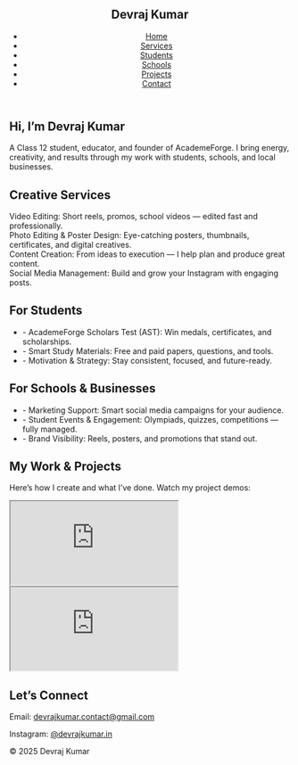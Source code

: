 <html lang="en">
<head>
  <meta charset="UTF-8">
  <meta name="viewport" content="width=device-width, initial-scale=1.0">
  <title>Devraj Kumar | Portfolio</title>
  <script src="https://cdn.tailwindcss.com"></script>
</head>
<body class="bg-white text-gray-800">
  <!-- Navbar -->
  <header class="bg-gray-900 text-white sticky top-0 z-50">
    <nav class="container mx-auto px-4 py-4 flex justify-between items-center">
      <h1 class="text-2xl font-bold">Devraj Kumar</h1>
      <ul class="flex space-x-6">
        <li><a href="#home" class="hover:text-yellow-400">Home</a></li>
        <li><a href="#services" class="hover:text-yellow-400">Services</a></li>
        <li><a href="#students" class="hover:text-yellow-400">Students</a></li>
        <li><a href="#schools" class="hover:text-yellow-400">Schools</a></li>
        <li><a href="#projects" class="hover:text-yellow-400">Projects</a></li>
        <li><a href="#contact" class="hover:text-yellow-400">Contact</a></li>
      </ul>
    </nav>
  </header>  <!-- Hero -->  <section id="home" class="py-16 px-4 text-center bg-gray-100">
    <div class="max-w-3xl mx-auto">
      <h2 class="text-3xl font-bold mb-4">Hi, I’m Devraj Kumar</h2>
      <p class="text-lg">A Class 12 student, educator, and founder of AcademeForge. I bring energy, creativity, and results through my work with students, schools, and local businesses.</p>
    </div>
  </section>  <!-- Services -->  <section id="services" class="py-16 px-4 bg-white">
    <div class="max-w-5xl mx-auto">
      <h2 class="text-2xl font-bold mb-8 text-center">Creative Services</h2>
      <div class="grid grid-cols-1 md:grid-cols-2 gap-6">
        <div class="p-4 bg-gray-100 rounded-xl shadow">Video Editing: Short reels, promos, school videos — edited fast and professionally.</div>
        <div class="p-4 bg-gray-100 rounded-xl shadow">Photo Editing & Poster Design: Eye-catching posters, thumbnails, certificates, and digital creatives.</div>
        <div class="p-4 bg-gray-100 rounded-xl shadow">Content Creation: From ideas to execution — I help plan and produce great content.</div>
        <div class="p-4 bg-gray-100 rounded-xl shadow">Social Media Management: Build and grow your Instagram with engaging posts.</div>
      </div>
    </div>
  </section>  <!-- For Students -->  <section id="students" class="py-16 px-4 bg-gray-50">
    <div class="max-w-4xl mx-auto">
      <h2 class="text-2xl font-bold mb-6 text-center">For Students</h2>
      <ul class="space-y-4 text-lg">
        <li>- AcademeForge Scholars Test (AST): Win medals, certificates, and scholarships.</li>
        <li>- Smart Study Materials: Free and paid papers, questions, and tools.</li>
        <li>- Motivation & Strategy: Stay consistent, focused, and future-ready.</li>
      </ul>
    </div>
  </section>  <!-- For Schools & Businesses -->  <section id="schools" class="py-16 px-4 bg-white">
    <div class="max-w-4xl mx-auto">
      <h2 class="text-2xl font-bold mb-6 text-center">For Schools & Businesses</h2>
      <ul class="space-y-4 text-lg">
        <li>- Marketing Support: Smart social media campaigns for your audience.</li>
        <li>- Student Events & Engagement: Olympiads, quizzes, competitions — fully managed.</li>
        <li>- Brand Visibility: Reels, posters, and promotions that stand out.</li>
      </ul>
    </div>
  </section>  <!-- Projects -->  <section id="projects" class="py-16 px-4 bg-gray-100">
    <div class="max-w-5xl mx-auto text-center">
      <h2 class="text-2xl font-bold mb-6">My Work & Projects</h2>
      <p class="mb-8">Here’s how I create and what I’ve done. Watch my project demos:</p>
      <div class="grid grid-cols-1 md:grid-cols-2 gap-6">
        <iframe class="w-full h-64 rounded-xl" src="https://www.youtube.com/embed/YOUR_VIDEO_ID_1" allowfullscreen></iframe>
        <iframe class="w-full h-64 rounded-xl" src="https://www.youtube.com/embed/YOUR_VIDEO_ID_2" allowfullscreen></iframe>
      </div>
    </div>
  </section>  <!-- Contact -->  <section id="contact" class="py-16 px-4 bg-white text-center">
    <h2 class="text-2xl font-bold mb-4">Let’s Connect</h2>
    <p class="mb-2">Email: <a href="mailto:devrajkumar.contact@gmail.com" class="text-blue-600">devrajkumar.contact@gmail.com</a></p>
    <p>Instagram: <a href="https://instagram.com/devrajkumar.in" target="_blank" class="text-blue-600">@devrajkumar.in</a></p>
  </section>  <footer class="text-center py-6 text-gray-500 text-sm">© 2025 Devraj Kumar</footer>
</body>
</html>